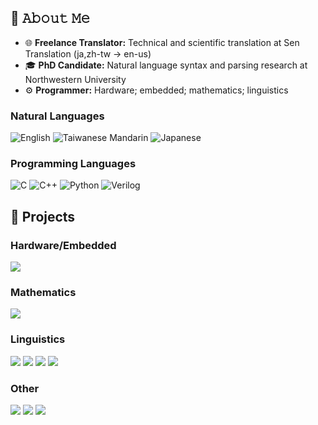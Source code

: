 ## :book: 𝙰𝚋𝚘𝚞𝚝 𝙼𝚎
- 🌐 **Freelance Translator:** Technical and scientific translation at Sen Translation (ja,zh-tw → en-us)
- 🎓 **PhD Candidate:** Natural language syntax and parsing research at Northwestern University
- ⚙️ **Programmer:** Hardware; embedded; mathematics; linguistics

### Natural Languages
![English](https://img.shields.io/badge/-🇺🇸%20English%20(en--us)-000)
![Taiwanese Mandarin](https://img.shields.io/badge/-🇹🇼%20Taiwanese%20Mandarin%20(zh--tw)-000)
![Japanese](https://img.shields.io/badge/-🇯🇵%20Japanese%20(ja)-000)

### Programming Languages
![C](https://img.shields.io/badge/-C-000?&logo=C)
![C++](https://img.shields.io/badge/-C++-000?&logo=c%2b%2b&logoColor=00599C)
![Python](https://img.shields.io/badge/-Python-000?&logo=Python)
![Verilog](https://img.shields.io/badge/-Verilog-000?logo=verilog)

## 🔨 Projects

### Hardware/Embedded
[![](https://img.shields.io/badge/-🔲%20Nand2Tetris-000)](https://github.com/devinj1121/nand2tetris)

### Mathematics
[![](https://img.shields.io/badge/-🧮Project%20Euler%20(C)-000)](https://github.com/devinj1121/projecteuler)

### Linguistics
[![](https://img.shields.io/badge/-👁️%20L--Maze%20Experiment%20Generator-000)](https://github.com/devinj1121/lmaze_automate)
[![](https://img.shields.io/badge/-🤖%20LLM%20Numeracy%20Probe-000)](https://github.com/devinj1121/llm_num_probe)
[![](https://img.shields.io/badge/-∃%20Semantic%20Quantifier%20Learner-000)](https://github.com/devinj1121/semantic-universals)
[![](https://img.shields.io/badge/-⚖️%20Russian%20Court%20Case%20Parser-000)](https://github.com/devinj1121/rospravo)

### Other
[![](https://img.shields.io/badge/-🖱️%20My%20Website-000)](//)
[![](https://img.shields.io/badge/-👾%20Learn%20OpenGL-000)](https://github.com/devinj1121/learnopengl)
[![](https://img.shields.io/badge/-🏭%20Factorio%20Deletion%20Mod-000)](https://github.com/devinj1121/MultiSelect-Delete)
